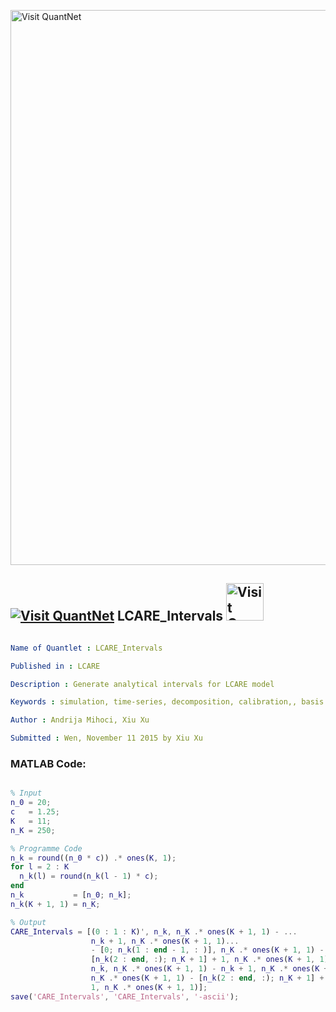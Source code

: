 
[<img src="https://github.com/QuantLet/Styleguide-and-FAQ/blob/master/pictures/banner.png" width="888" alt="Visit QuantNet">](http://quantlet.de/)

## [<img src="https://github.com/QuantLet/Styleguide-and-FAQ/blob/master/pictures/qloqo.png" alt="Visit QuantNet">](http://quantlet.de/) **LCARE_Intervals** [<img src="https://github.com/QuantLet/Styleguide-and-FAQ/blob/master/pictures/QN2.png" width="60" alt="Visit QuantNet 2.0">](http://quantlet.de/)

```yaml

Name of Quantlet : LCARE_Intervals

Published in : LCARE

Description : Generate analytical intervals for LCARE model

Keywords : simulation, time-series, decomposition, calibration,, basis

Author : Andrija Mihoci, Xiu Xu

Submitted : Wen, November 11 2015 by Xiu Xu

```


### MATLAB Code:
```matlab

% Input
n_0 = 20;         
c   = 1.25;       
K   = 11;         
n_K = 250;        

% Programme Code
n_k = round((n_0 * c)) .* ones(K, 1);
for l = 2 : K
  n_k(l) = round(n_k(l - 1) * c);
end
n_k           = [n_0; n_k]; 
n_k(K + 1, 1) = n_K;

% Output
CARE_Intervals = [(0 : 1 : K)', n_k, n_K .* ones(K + 1, 1) - ...
                  n_k + 1, n_K .* ones(K + 1, 1)...
                  - [0; n_k(1 : end - 1, : )], n_K .* ones(K + 1, 1) - ...
                  [n_k(2 : end, :); n_K + 1] + 1, n_K .* ones(K + 1, 1) - ...
                  n_k, n_K .* ones(K + 1, 1) - n_k + 1, n_K .* ones(K + 1, 1), ...
                  n_K .* ones(K + 1, 1) - [n_k(2 : end, :); n_K + 1] + ...
                  1, n_K .* ones(K + 1, 1)];
save('CARE_Intervals', 'CARE_Intervals', '-ascii');

```
